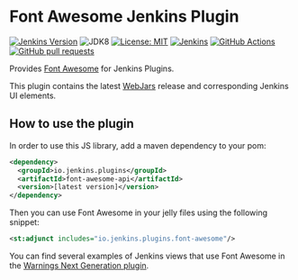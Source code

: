 # Font Awesome Jenkins Plugin

[![Jenkins Version](https://img.shields.io/badge/Jenkins-2.138.4-green.svg?label=min.%20Jenkins)](https://jenkins.io/download/)
![JDK8](https://img.shields.io/badge/jdk-8-yellow.svg?label=min.%20JDK)
[![License: MIT](https://img.shields.io/badge/license-MIT-yellow.svg)](https://opensource.org/licenses/MIT)
[![Jenkins](https://ci.jenkins.io/job/Plugins/job/font-awesome-api-plugin/job/master/badge/icon)](https://ci.jenkins.io/job/Plugins/job/font-awesome-api-plugin/job/master/)
[![GitHub Actions](https://github.com/jenkinsci/font-awesome-api-plugin/workflows/GitHub%20Actions/badge.svg)](https://github.com/jenkinsci/font-awesome-api-plugin/actions)
[![GitHub pull requests](https://img.shields.io/github/issues-pr/jenkinsci/font-awesome-api-plugin.svg)](https://github.com/jenkinsci/font-awesome-api-plugin/pulls)

Provides [Font Awesome](https://fontawesome.com) for Jenkins Plugins.

This plugin contains the latest [WebJars](https://www.webjars.org) release and corresponding Jenkins UI elements. 

## How to use the plugin

In order to use this JS library, add a maven dependency to your pom:
```xml
<dependency>
  <groupId>io.jenkins.plugins</groupId>
  <artifactId>font-awesome-api</artifactId>
  <version>[latest version]</version>
</dependency>
```

Then you can use Font Awesome in your jelly files using the following snippet:
```xml
<st:adjunct includes="io.jenkins.plugins.font-awesome"/>
```
 
You can find several examples of Jenkins views that use Font Awesome in the 
[Warnings Next Generation plugin](https://github.com/jenkinsci/warnings-ng-plugin).

